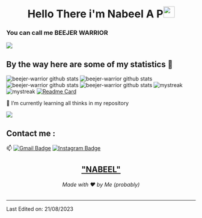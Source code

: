 <h1 align="center">Hello There i'm Nabeel A P<img src="https://github.com/souvikguria98/souvikguria98/blob/master/Hi.gif" width="30"> </h1>

### You can call me BEEJER WARRIOR

<a href="https://www.youtube.com"><img src="https://user-images.githubusercontent.com/73097560/115834477-dbab4500-a447-11eb-908a-139a6edaec5c.gif"></a>

## By the way here are some of my statistics 🚀
![beejer-warrior github stats](https://github-readme-stats.vercel.app/api?username=beejer-warrior&show_icons=true&theme=tokyonight)
![beejer-warrior github stats](https://github-readme-stats.vercel.app/api?username=beejer-warrior&show_reviews=true&theme=merko)
![beejer-warrior github stats](https://github-readme-stats.vercel.app/api?username=beejer-warrior&show_reviews=true&theme=gruvbox)
![beejer-warrior github stats](https://github-readme-stats.vercel.app/api?username=beejer-warrior&show_reviews=true&theme=dracula)
<img src="https://github-readme-streak-stats.herokuapp.com/?user=beejer-warrior&theme=tokyonight" alt="mystreak"/>
<img src="https://github-readme-streak-stats.herokuapp.com/?user=beejer-warrior&theme=dracula" alt="mystreak"/>
[![Readme Card](https://github-readme-stats.vercel.app/api/pin/?username=anuraghazra&repo=github-readme-stats)](https://github.com/anuraghazra/github-readme-stats)

🌱 I’m currently learning all thinks in my repository

<a href="https://www.youtube.com/watch?v=dQw4w9WgXcQ"><img src="https://user-images.githubusercontent.com/73097560/115834477-dbab4500-a447-11eb-908a-139a6edaec5c.gif"></a>

## Contact me : 
📫 [![Gmail Badge](https://img.shields.io/badge/-nabeelbazz5@gmail.com-blue?style=flat-roundedrectangle&logo=Gmail&logoColor=white&link=mailto:nabeelbazz5@gmail.com)](nabeelbazz5@gmail.com)
[![Instagram Badge](https://img.shields.io/badge/oxicab_2046-E4405F?style=flat-roundedrectangle&logo=instagram&logoColor=white&link=https://www.instagram.com/oxicab_2046/)](https://www.instagram.com/oxicab_2046/)


<h2 align="center"><a href="">"NABEEL"</a></h2>
<h6 align="center">Made with ❤️ by Me (probably)</h6>

------

Last Edited on: 21/08/2023
<!--
**AkuraDiary/AkuraDIary** is a ✨ _special_ ✨ repository because its `README.md` (this file) appears on your GitHub profile.

Here are some ideas to get you started:

- 🔭 I’m currently working on ...
- 🌱 I’m currently learning ...
- 👯 I’m looking to collaborate on ...
- 🤔 I’m looking for help with ...
- 💬 Ask me about ...
- 📫 How to reach me: ...
- 😄 Pronouns: ...
- ⚡ Fun fact: ...
-->

